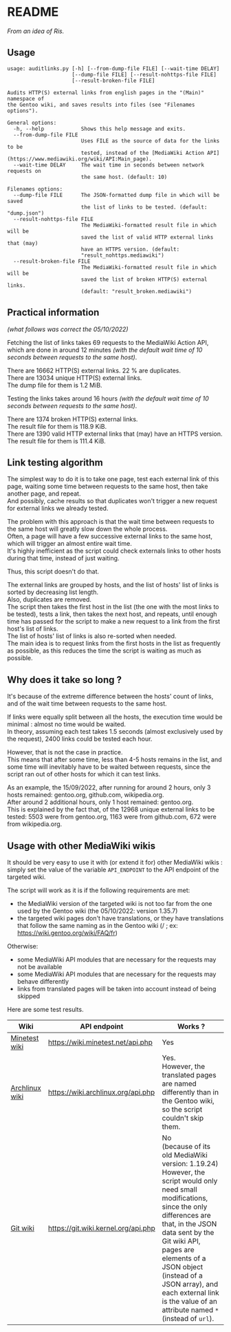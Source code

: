 README
======

_From an idea of Ris._

Usage
-----

```
usage: auditlinks.py [-h] [--from-dump-file FILE] [--wait-time DELAY]
                     [--dump-file FILE] [--result-nohttps-file FILE]
                     [--result-broken-file FILE]

Audits HTTP(S) external links from english pages in the "(Main)" namespace of
the Gentoo wiki, and saves results into files (see "Filenames options").

General options:
  -h, --help            Shows this help message and exits.
  --from-dump-file FILE
                        Uses FILE as the source of data for the links to be
                        tested, instead of the [MediaWiki Action API](https://www.mediawiki.org/wiki/API:Main_page).
  --wait-time DELAY     The wait time in seconds between network requests on
                        the same host. (default: 10)

Filenames options:
  --dump-file FILE      The JSON-formatted dump file in which will be saved
                        the list of links to be tested. (default: "dump.json")
  --result-nohttps-file FILE
                        The MediaWiki-formatted result file in which will be
                        saved the list of valid HTTP external links that (may)
                        have an HTTPS version. (default:
                        "result_nohttps.mediawiki")
  --result-broken-file FILE
                        The MediaWiki-formatted result file in which will be
                        saved the list of broken HTTP(S) external links.
                        (default: "result_broken.mediawiki")
```

Practical information
---------------------
_(what follows was correct the 05/10/2022)_

Fetching the list of links takes 69 requests to the MediaWiki Action API, which are done in around 12 minutes _(with the default wait time of 10 seconds between requests to the same host)_.

There are 16662 HTTP(S) external links. 22 % are duplicates.  
There are 13034 unique HTTP(S) external links.  
The dump file for them is 1.2 MiB.

Testing the links takes around 16 hours _(with the default wait time of 10 seconds between requests to the same host)_.

There are 1374 broken HTTP(S) external links.  
The result file for them is 118.9 KiB.  
There are 1390 valid HTTP external links that (may) have an HTTPS version.  
The result file for them is 111.4 KiB.

Link testing algorithm
----------------------

The simplest way to do it is to take one page, test each external link of this page, waiting some time between requests to the same host, then take another page, and repeat.  
And possibly, cache results so that duplicates won't trigger a new request for external links we already tested.

The problem with this approach is that the wait time between requests to the same host will greatly slow down the whole process.  
Often, a page will have a few successive external links to the same host, which will trigger an almost entire wait time.  
It's highly inefficient as the script could check externals links to other hosts during that time, instead of just waiting.

Thus, this script doesn't do that.

The external links are grouped by hosts, and the list of hosts' list of links is sorted by decreasing list length.  
Also, duplicates are removed.  
The script then takes the first host in the list (the one with the most links to be tested), tests a link, then takes the next host, and repeats, until enough time has passed for the script to make a new request to a link from the first host's list of links.  
The list of hosts' list of links is also re-sorted when needed.  
The main idea is to request links from the first hosts in the list as frequently as possible, as this reduces the time the script is waiting as much as possible. 

Why does it take so long ?
--------------------------

It's because of the extreme difference between the hosts' count of links, and of the wait time between requests to the same host.

If links were equally split between all the hosts, the execution time would be minimal : almost no time would be waited.  
In theory, assuming each test takes 1.5 seconds (almost exclusively used by the request), 2400 links could be tested each hour.

However, that is not the case in practice.  
This means that after some time, less than 4-5 hosts remains in the list, and some time will inevitably have to be waited between requests, since the script ran out of other hosts for which it can test links.

As an example, the 15/09/2022, after running for around 2 hours, only 3 hosts remained: gentoo.org, github.com, wikipedia.org.  
After around 2 additional hours, only 1 host remained: gentoo.org.  
This is explained by the fact that, of the 12968 unique external links to be tested: 5503 were from gentoo.org, 1163 were from github.com, 672 were from wikipedia.org. 

Usage with other MediaWiki wikis
--------------------------------

It should be very easy to use it with (or extend it for) other MediaWiki wikis : simply set the value of the variable `API_ENDPOINT` to the API endpoint of the targeted wiki.

The script will work as it is if the following requirements are met:
- the MediaWiki version of the targeted wiki is not too far from the one used by the Gentoo wiki (the 05/10/2022: version 1.35.7)
- the targeted wiki pages don't have translations, or they have translations that follow the same naming as in the Gentoo wiki (<english page URL>/<language code> ; ex: https://wiki.gentoo.org/wiki/FAQ/fr)

Otherwise:
- some MediaWiki API modules that are necessary for the requests may not be available
- some MediaWiki API modules that are necessary for the requests may behave differently
- links from translated pages will be taken into account instead of being skipped

Here are some test results.

| Wiki | API endpoint | Works ? |
| --- | --- |--- |
| [Minetest wiki](https://wiki.minetest.net/Main_Page) | https://wiki.minetest.net/api.php | Yes |
| [Archlinux wiki](https://wiki.archlinux.org/title/Main_page) | https://wiki.archlinux.org/api.php | Yes.<br>However, the translated pages are named differently than in the Gentoo wiki, so the script couldn't skip them. |
| [Git wiki](https://git.wiki.kernel.org/index.php/Main_Page) | https://git.wiki.kernel.org/api.php | No<br />(because of its old MediaWiki version: 1.19.24)<br>However, the script would only need small modifications, since the only differences are that, in the JSON data sent by the Git wiki API, pages are elements of a JSON object (instead of a JSON array), and each external link is the value of an attribute named `*` (instead of `url`). |
